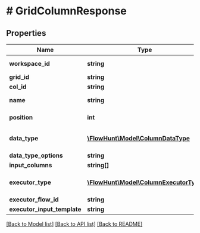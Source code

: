 # # GridColumnResponse

## Properties

Name | Type | Description | Notes
------------ | ------------- | ------------- | -------------
**workspace_id** | **string** | Workspace ID |
**grid_id** | **string** | Grid ID |
**col_id** | **string** | Column ID |
**name** | **string** | Name of the column |
**position** | **int** | Position of the column |
**data_type** | [**\FlowHunt\Model\ColumnDataType**](ColumnDataType.md) | Data type of the column |
**data_type_options** | **string** |  | [optional]
**input_columns** | **string[]** |  | [optional]
**executor_type** | [**\FlowHunt\Model\ColumnExecutorType**](ColumnExecutorType.md) | Executor type of the column |
**executor_flow_id** | **string** |  | [optional]
**executor_input_template** | **string** |  | [optional]

[[Back to Model list]](../../README.md#models) [[Back to API list]](../../README.md#endpoints) [[Back to README]](../../README.md)
